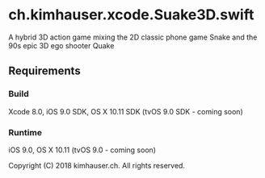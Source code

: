 # ch.kimhauser.xcode.Suake3D.swift

A hybrid 3D action game mixing the 2D classic phone game Snake and the 90s epic 3D ego shooter Quake

## Requirements

### Build

Xcode 8.0, iOS 9.0 SDK, OS X 10.11 SDK (tvOS 9.0 SDK - coming soon)

### Runtime

iOS 9.0, OS X 10.11 (tvOS 9.0 - coming soon)

Copyright (C) 2018 kimhauser.ch. All rights reserved.

